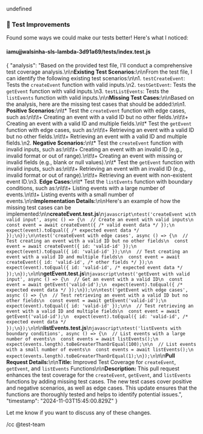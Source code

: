 undefined
### 🧪 Test Improvements

Found some ways we could make our tests better! Here's what I noticed:


#### iamujjwalsinha-sls-lambda-3d91a69/__tests__/index.test.js
{
  "analysis": "Based on the provided test file, I'll conduct a comprehensive test coverage analysis.\n\n**Existing Test Scenarios:**\n\nFrom the test file, I can identify the following existing test scenarios:\n\n1. `testCreateEvent`: Tests the `createEvent` function with valid inputs.\n2. `testGetEvent`: Tests the `getEvent` function with valid inputs.\n3. `testListEvents`: Tests the `listEvents` function with valid inputs.\n\n**Missing Test Cases:**\n\nBased on the analysis, here are the missing test cases that should be added:\n\n1. **Positive Scenarios:**\n\t* Test the `createEvent` function with edge cases, such as:\n\t\t+ Creating an event with a valid ID but no other fields.\n\t\t+ Creating an event with a valid ID and multiple fields.\n\t* Test the `getEvent` function with edge cases, such as:\n\t\t+ Retrieving an event with a valid ID but no other fields.\n\t\t+ Retrieving an event with a valid ID and multiple fields.\n2. **Negative Scenarios:**\n\t* Test the `createEvent` function with invalid inputs, such as:\n\t\t+ Creating an event with an invalid ID (e.g., invalid format or out of range).\n\t\t+ Creating an event with missing or invalid fields (e.g., blank or null values).\n\t* Test the `getEvent` function with invalid inputs, such as:\n\t\t+ Retrieving an event with an invalid ID (e.g., invalid format or out of range).\n\t\t+ Retrieving an event with non-existent event ID.\n3. **Edge Cases:**\n\t* Test the `listEvents` function with boundary conditions, such as:\n\t\t+ Listing events with a large number of events.\n\t\t+ Listing events with a small number of events.\n\n**Implementation Details:**\n\nHere's an example of how the missing test cases can be implemented:\n\n**createEvent.test.js**\n```javascript\ntest('createEvent with valid input', async () => {\n  // Create an event with valid inputs\n  const event = await createEvent({ /* valid event data */ });\n  expect(event).toEqual({ /* expected event data */ });\n});\n\ntest('createEvent with edge cases', async () => {\n  // Test creating an event with a valid ID but no other fields\n  const event = await createEvent({ id: 'valid-id' });\n  expect(event).toEqual({ id: 'valid-id' });\n\n  // Test creating an event with a valid ID and multiple fields\n  const event = await createEvent({ id: 'valid-id', /* other fields */ });\n  expect(event).toEqual({ id: 'valid-id', /* expected event data */ });\n});\n```\n\n**getEvent.test.js**\n```javascript\ntest('getEvent with valid input', async () => {\n  // Get an event with a valid ID\n  const event = await getEvent('valid-id');\n  expect(event).toEqual({ /* expected event data */ });\n});\n\ntest('getEvent with edge cases', async () => {\n  // Test retrieving an event with a valid ID but no other fields\n  const event = await getEvent('valid-id');\n  expect(event).toEqual({ id: 'valid-id' });\n\n  // Test retrieving an event with a valid ID and multiple fields\n  const event = await getEvent('valid-id');\n  expect(event).toEqual({ id: 'valid-id', /* expected event data */ });\n});\n```\n\n**listEvents.test.js**\n```javascript\ntest('listEvents with boundary conditions', async () => {\n  // List events with a large number of events\n  const events = await listEvents();\n  expect(events.length).toBeGreaterThanOrEqual(100);\n\n  // List events with a small number of events\n  const events = await listEvents();\n  expect(events.length).toBeGreaterThanOrEqual(1);\n});\n```\n\n**Pull Request Details:**\n\n**Title:** Improved Test Coverage for `createEvent`, `getEvent`, and `listEvents` Functions\n\n**Description:** This pull request enhances the test coverage for the `createEvent`, `getEvent`, and `listEvents` functions by adding missing test cases. The new test cases cover positive and negative scenarios, as well as edge cases. This update ensures that the functions are thoroughly tested and helps to identify potential issues.",
  "timestamp": "2024-11-03T15:45:00.829Z"
}


Let me know if you want to discuss any of these changes.

/cc @test-team